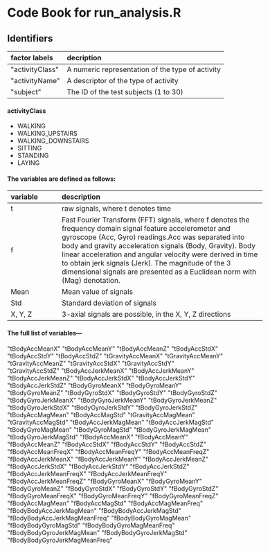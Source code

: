 Code Book for run\_analysis.R
================

Identifiers
-----------

| factor labels   | decription                                       |
|:----------------|:-------------------------------------------------|
| "activityClass" | A numeric representation of the type of activity |
| "activityName"  | A descriptor of the type of activity             |
| "subject"       | The ID of the test subjects (1 to 30)            |

#### activityClass

-   WALKING
-   WALKING\_UPSTAIRS
-   WALKING\_DOWNSTAIRS
-   SITTING
-   STANDING
-   LAYING

#### The variables are defined as follows:

<table style="width:117%;">
<colgroup>
<col width="20%" />
<col width="95%" />
</colgroup>
<thead>
<tr class="header">
<th align="left">variable</th>
<th align="left">description</th>
</tr>
</thead>
<tbody>
<tr class="odd">
<td align="left">t</td>
<td align="left">raw signals, where t denotes time</td>
</tr>
<tr class="even">
<td align="left">f</td>
<td align="left">Fast Fourier Transform (FFT) signals, where f denotes the frequency domain signal feature accelerometer and gyroscope (Acc, Gyro) readings.Acc was separated into body and gravity acceleration signals (Body, Gravity). Body linear acceleration and angular velocity were derived in time to obtain jerk signals (Jerk). The magnitude of the 3 dimensional signals are presented as a Euclidean norm with (Mag) denotation.</td>
</tr>
<tr class="odd">
<td align="left">Mean</td>
<td align="left">Mean value of signals</td>
</tr>
<tr class="even">
<td align="left">Std</td>
<td align="left">Standard deviation of signals</td>
</tr>
<tr class="odd">
<td align="left">X, Y, Z</td>
<td align="left">3-axial signals are possible, in the X, Y, Z directions</td>
</tr>
</tbody>
</table>

#### The full list of variables—

"tBodyAccMeanX"
"tBodyAccMeanY"
"tBodyAccMeanZ"
"tBodyAccStdX"
"tBodyAccStdY"
"tBodyAccStdZ"
"tGravityAccMeanX"
"tGravityAccMeanY"
"tGravityAccMeanZ"
"tGravityAccStdX"
"tGravityAccStdY"
"tGravityAccStdZ"
"tBodyAccJerkMeanX"
"tBodyAccJerkMeanY"
"tBodyAccJerkMeanZ"
"tBodyAccJerkStdX"
"tBodyAccJerkStdY"
"tBodyAccJerkStdZ"
"tBodyGyroMeanX"
"tBodyGyroMeanY"
"tBodyGyroMeanZ"
"tBodyGyroStdX"
"tBodyGyroStdY"
"tBodyGyroStdZ"
"tBodyGyroJerkMeanX"
"tBodyGyroJerkMeanY"
"tBodyGyroJerkMeanZ"
"tBodyGyroJerkStdX"
"tBodyGyroJerkStdY"
"tBodyGyroJerkStdZ"
"tBodyAccMagMean"
"tBodyAccMagStd"
"tGravityAccMagMean"
"tGravityAccMagStd"
"tBodyAccJerkMagMean"
"tBodyAccJerkMagStd"
"tBodyGyroMagMean"
"tBodyGyroMagStd"
"tBodyGyroJerkMagMean"
"tBodyGyroJerkMagStd"
"fBodyAccMeanX"
"fBodyAccMeanY"
"fBodyAccMeanZ"
"fBodyAccStdX"
"fBodyAccStdY"
"fBodyAccStdZ"
"fBodyAccMeanFreqX"
"fBodyAccMeanFreqY"
"fBodyAccMeanFreqZ"
"fBodyAccJerkMeanX"
"fBodyAccJerkMeanY"
"fBodyAccJerkMeanZ"
"fBodyAccJerkStdX"
"fBodyAccJerkStdY"
"fBodyAccJerkStdZ"
"fBodyAccJerkMeanFreqX"
"fBodyAccJerkMeanFreqY"
"fBodyAccJerkMeanFreqZ"
"fBodyGyroMeanX"
"fBodyGyroMeanY"
"fBodyGyroMeanZ"
"fBodyGyroStdX"
"fBodyGyroStdY"
"fBodyGyroStdZ"
"fBodyGyroMeanFreqX"
"fBodyGyroMeanFreqY"
"fBodyGyroMeanFreqZ"
"fBodyAccMagMean"
"fBodyAccMagStd"
"fBodyAccMagMeanFreq"
"fBodyBodyAccJerkMagMean"
"fBodyBodyAccJerkMagStd"
"fBodyBodyAccJerkMagMeanFreq"
"fBodyBodyGyroMagMean"
"fBodyBodyGyroMagStd"
"fBodyBodyGyroMagMeanFreq"
"fBodyBodyGyroJerkMagMean"
"fBodyBodyGyroJerkMagStd"
"fBodyBodyGyroJerkMagMeanFreq"
